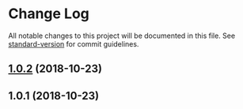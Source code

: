 # Change Log

All notable changes to this project will be documented in this file. See [standard-version](https://github.com/conventional-changelog/standard-version) for commit guidelines.

<a name="1.0.2"></a>
## [1.0.2](https://github.com/talk-to-track/private/tree/master/packages/cordova-plugin_apple_sf-speech-recognizer_recognition-task_audio-buffer/compare/v1.0.1...v1.0.2) (2018-10-23)



<a name="1.0.1"></a>
## 1.0.1 (2018-10-23)
